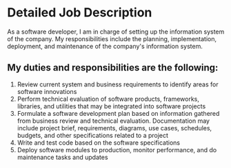 # Detailed Job Description

As a software developer, I am in charge of setting up the information system of the company. My responsibilities include the planning, implementation, deployment, and maintenance of the company's information system.

## My duties and responsibilities are the following:

1. Review current system and business requirements to identify areas for software innovations
2. Perform technical evaluation of software products, frameworks, libraries, and utilities that may be integrated into software projects
3. Formulate a software development plan based on information gathered from business review and technical evaluation. Documentation may include project brief, requirements, diagrams, use cases, schedules, budgets, and other specifications related to a project
4. Write and test code based on the software specifications
5. Deploy software modules to production, monitor performance, and do maintenance tasks and updates
